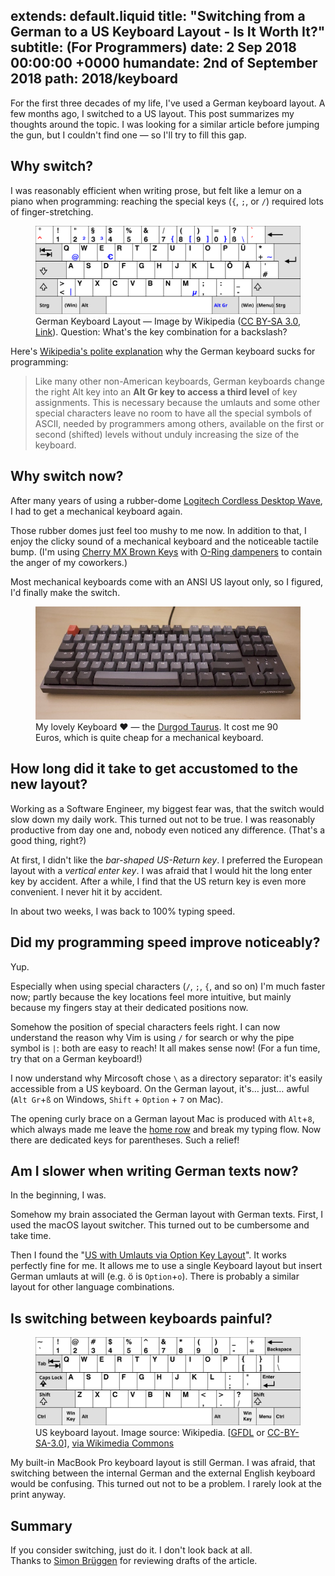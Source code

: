 extends: default.liquid
title:      "Switching from a German to a US Keyboard Layout - Is It Worth
It?"
subtitle:   (For Programmers)
date:       2 Sep 2018 00:00:00 +0000
humandate:  2nd of September 2018
path:       2018/keyboard
---

For the first three decades of my life, I've used a German keyboard layout.
A few months ago, I switched to a US layout.
This post summarizes my thoughts around the topic.
I was looking for a similar article before jumping the gun, but I couldn't find one &mdash; so I'll try to fill this gap.

## Why switch?

I was reasonably efficient when writing prose, but felt like 
a lemur on a piano when programming: reaching the special keys (`{`, `;`, or `/`)
required lots of finger-stretching.

<figure>
<img src="/img/posts/2018/keyboard/KB_Germany.svg" alt="German Layout Keyboard"/>
  <figcaption>
German Keyboard Layout &mdash; Image by Wikipedia (<a href="http://creativecommons.org/licenses/by-sa/3.0/" title="Creative Commons
Attribution-Share Alike 3.0">CC BY-SA 3.0</a>, <a
href="https://commons.wikimedia.org/w/index.php?curid=1058095">Link</a>).
Question: What's the key combination for a backslash?
  </figcaption>
</figure>



Here's [Wikipedia's polite
explanation](https://en.wikipedia.org/wiki/German_keyboard_layout) why the
German keyboard sucks for programming:

> Like many other non-American keyboards, German keyboards change the right Alt
> key into an <b>Alt Gr key to access a third level</b> of key assignments. This is
> necessary because the umlauts and some other special characters leave no room
> to have all the special symbols of ASCII, needed by programmers among others,
> available on the first or second (shifted) levels without unduly increasing
> the size of the keyboard.

## Why switch **now**?

After many years of using a rubber-dome [Logitech Cordless Desktop
Wave](https://support.logitech.com/en_us/product/cordless-desktop-wave), I
had to get a mechanical keyboard again. 

Those rubber domes just feel too mushy to me now. In addition to that, I enjoy the
clicky sound of a mechanical keyboard and the noticeable tactile bump. (I'm using
[Cherry MX Brown Keys](https://www.keyboardco.com/blog/index.php/2012/12/an-introduction-to-cherry-mx-mechanical-switches/) with [O-Ring dampeners](https://www.howtogeek.com/293659/how-to-quiet-your-mechanical-keyboard-with-switch-dampeners/) to contain the anger of my coworkers.)

Most mechanical keyboards come with an ANSI US layout only, so I figured, I'd
finally make the switch.

<figure>
<img src="/img/posts/2018/keyboard/durgod_taurus.jpg" alt="Picture of my custom keyboard"/>
  <figcaption>
My lovely Keyboard ❤️ &mdash; the <a href="
https://kprepublic.com/collections/durgod/products/durgod-87-taurus-k320-mechanical-keyboard-using-cherry-mx-switches-pbt-doubleshot-keycaps-brown-blue-black-red-silver-switch
">Durgod Taurus</a>. It cost me 90 Euros, which is quite cheap for a mechanical keyboard.
  </figcaption>
</figure>

## How long did it take to get accustomed to the new layout?

Working as a Software Engineer, my biggest fear was, that the switch would slow
down my daily work. This turned out not to be true. I was reasonably productive
from day one and, nobody even noticed any difference. (That's a good thing,
right?)

At first, I didn't like the *bar-shaped US-Return key*. I preferred the European
layout with a *vertical enter key*. I was afraid that I would hit the long enter key by
accident. After a while, I find that the US return key is even more convenient. I never hit it by accident.

In about two weeks, I was back to 100% typing speed.

## Did my programming speed improve noticeably?

Yup.

Especially when using special characters (`/`, `;`, `{`, and so on) I'm much
faster now; partly because the key locations feel more intuitive, but mainly
because my fingers stay at their dedicated positions now.

Somehow the position of special characters feels right. I can now understand the
reason why Vim is using `/` for search or why the pipe symbol is `|`: both are
easy to reach! It all makes sense now!
(For a fun time, try that on a German keyboard!)  

I now understand why Mircosoft chose `\` as a directory separator: it's easily
accessible from a US keyboard. On the German layout, it's&hellip; just&hellip; awful
(`Alt Gr`+`ß` on Windows, `Shift` + `Option` + `7` on Mac).

The opening curly brace on a German layout Mac is produced with `Alt`+`8`, which
always made me leave the [home
row](https://en.wikipedia.org/wiki/Touch_typing#Home_row) and break my typing
flow. Now there are dedicated keys for parentheses. Such a relief!

## Am I slower when writing German texts now?

In the beginning, I was.

Somehow my brain associated the German layout with German
texts. First, I used the macOS layout switcher.
This turned out to be cumbersome and take time.

Then I found the "[US with Umlauts via Option Key
Layout](https://hci.rwth-aachen.de/USGermanKeyboard)". It works perfectly fine for
me. It allows me to use a single Keyboard layout but insert German umlauts at will
(e.g. ö is `Option`+`o`). There is probably a similar layout for other language combinations.

## Is switching between keyboards painful?

<figure>
<img src="/img/posts/2018/keyboard/KB_United_States.svg" alt="US Keyboard layout"/>
  <figcaption>
US keyboard layout. Image source: Wikipedia. [<a href="http://www.gnu.org/copyleft/fdl.html">GFDL</a> or <a href="http://creativecommons.org/licenses/by-sa/3.0/">CC-BY-SA-3.0</a>], <a href="https://commons.wikimedia.org/wiki/File:KB_United_States.svg">via Wikimedia Commons</a>
  </figcaption>
</figure>

My built-in MacBook Pro keyboard layout is still German. I was afraid, that switching between
the internal German and the external English keyboard would be confusing. This
turned out not to be a problem. I rarely look at the print anyway.

## Summary

If you consider switching, just do it. I don't look back at all.  
Thanks to [Simon Brüggen](https://github.com/m3t0r) for reviewing drafts of the article.
